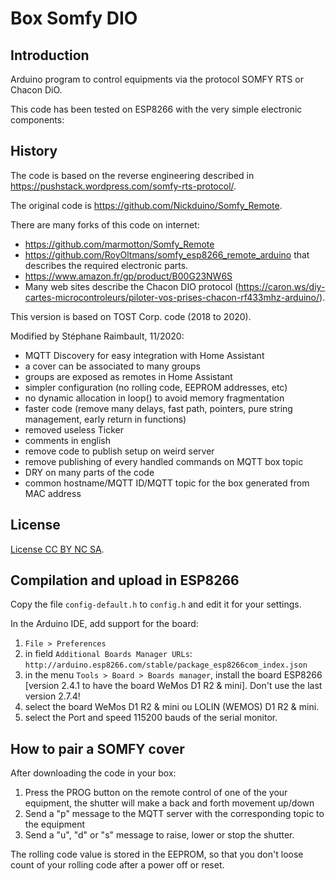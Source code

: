 # Box Somfy DIO

## Introduction

Arduino program to control equipments via the protocol SOMFY RTS or Chacon DiO.

This code has been tested on ESP8266 with the very simple electronic components:

## History

The code is based on the reverse engineering described in <https://pushstack.wordpress.com/somfy-rts-protocol/>.

The original code is <https://github.com/Nickduino/Somfy_Remote>.

There are many forks of this code on internet:

- <https://github.com/marmotton/Somfy_Remote>
- <https://github.com/RoyOltmans/somfy_esp8266_remote_arduino> that describes the required electronic parts.
- <https://www.amazon.fr/gp/product/B00G23NW6S>
- Many web sites describe the Chacon DIO protocol (<https://caron.ws/diy-cartes-microcontroleurs/piloter-vos-prises-chacon-rf433mhz-arduino/>).

This version is based on TOST Corp. code (2018 to 2020).

Modified by Stéphane Raimbault, 11/2020:

- MQTT Discovery for easy integration with Home Assistant
- a cover can be associated to many groups
- groups are exposed as remotes in Home Assistant
- simpler configuration (no rolling code, EEPROM addresses, etc)
- no dynamic allocation in loop() to avoid memory fragmentation
- faster code (remove many delays, fast path, pointers, pure string management, early return in functions)
- removed useless Ticker
- comments in english
- remove code to publish setup on weird server
- remove publishing of every handled commands on MQTT box topic
- DRY on many parts of the code
- common hostname/MQTT ID/MQTT topic for the box generated from MAC address

## License

[License CC BY NC SA](https://creativecommons.org/licenses/by-nc-sa/4.0/).

## Compilation and upload in ESP8266

Copy the file `config-default.h` to `config.h` and edit it for your settings.

In the Arduino IDE, add support for the board:

1. `File > Preferences`
2. in field `Additional Boards Manager URLs`: `http://arduino.esp8266.com/stable/package_esp8266com_index.json`
3. in the menu `Tools > Board > Boards manager`, install the board ESP8266 [version 2.4.1 to have the board WeMos D1 R2 & mini]. Don't use the last version 2.7.4!
4. select the board WeMos D1 R2 & mini ou LOLIN (WEMOS) D1 R2 & mini.
5. select the Port and speed 115200 bauds of the serial monitor.

## How to pair a SOMFY cover

After downloading the code in your box:

1. Press the PROG button on the remote control of one of the your equipment, the
   shutter will make a back and forth movement up/down
2. Send a "p" message to the MQTT server with the corresponding topic to the
equipment
3. Send a "u", "d" or "s" message to raise, lower or stop the shutter.

The rolling code value is stored in the EEPROM, so that you don't loose count of your rolling code after a power off or reset.
